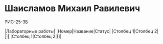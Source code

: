 # Шаисламов Михаил Равилевич #
 
РИС-25-3Б


|Лабораторные работы|
|Номер|Название|Статус|
|Столбец 1|Столбец 2|[]|
|Столбец 1|Столбец 2|[]|

